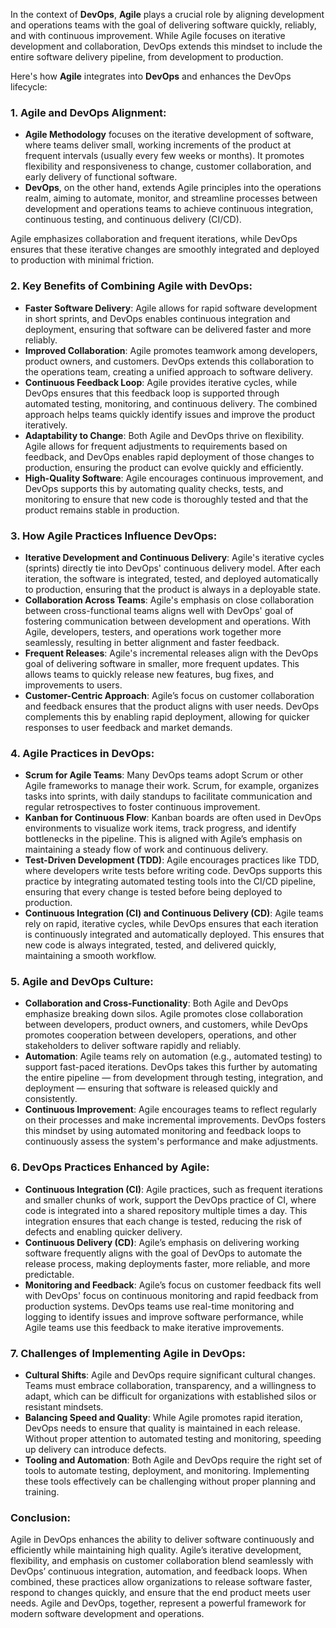 
In the context of **DevOps**, **Agile** plays a crucial role by aligning development and operations teams with the goal of delivering software quickly, reliably, and with continuous improvement. While Agile focuses on iterative development and collaboration, DevOps extends this mindset to include the entire software delivery pipeline, from development to production.

Here's how **Agile** integrates into **DevOps** and enhances the DevOps lifecycle:

### 1. **Agile and DevOps Alignment**:
   - **Agile Methodology** focuses on the iterative development of software, where teams deliver small, working increments of the product at frequent intervals (usually every few weeks or months). It promotes flexibility and responsiveness to change, customer collaboration, and early delivery of functional software.
   - **DevOps**, on the other hand, extends Agile principles into the operations realm, aiming to automate, monitor, and streamline processes between development and operations teams to achieve continuous integration, continuous testing, and continuous delivery (CI/CD).

Agile emphasizes collaboration and frequent iterations, while DevOps ensures that these iterative changes are smoothly integrated and deployed to production with minimal friction.

### 2. **Key Benefits of Combining Agile with DevOps**:
   - **Faster Software Delivery**: Agile allows for rapid software development in short sprints, and DevOps enables continuous integration and deployment, ensuring that software can be delivered faster and more reliably.
   - **Improved Collaboration**: Agile promotes teamwork among developers, product owners, and customers. DevOps extends this collaboration to the operations team, creating a unified approach to software delivery.
   - **Continuous Feedback Loop**: Agile provides iterative cycles, while DevOps ensures that this feedback loop is supported through automated testing, monitoring, and continuous delivery. The combined approach helps teams quickly identify issues and improve the product iteratively.
   - **Adaptability to Change**: Both Agile and DevOps thrive on flexibility. Agile allows for frequent adjustments to requirements based on feedback, and DevOps enables rapid deployment of those changes to production, ensuring the product can evolve quickly and efficiently.
   - **High-Quality Software**: Agile encourages continuous improvement, and DevOps supports this by automating quality checks, tests, and monitoring to ensure that new code is thoroughly tested and that the product remains stable in production.

### 3. **How Agile Practices Influence DevOps**:
   - **Iterative Development and Continuous Delivery**: Agile's iterative cycles (sprints) directly tie into DevOps' continuous delivery model. After each iteration, the software is integrated, tested, and deployed automatically to production, ensuring that the product is always in a deployable state.
   - **Collaboration Across Teams**: Agile's emphasis on close collaboration between cross-functional teams aligns well with DevOps' goal of fostering communication between development and operations. With Agile, developers, testers, and operations work together more seamlessly, resulting in better alignment and faster feedback.
   - **Frequent Releases**: Agile's incremental releases align with the DevOps goal of delivering software in smaller, more frequent updates. This allows teams to quickly release new features, bug fixes, and improvements to users.
   - **Customer-Centric Approach**: Agile’s focus on customer collaboration and feedback ensures that the product aligns with user needs. DevOps complements this by enabling rapid deployment, allowing for quicker responses to user feedback and market demands.

### 4. **Agile Practices in DevOps**:
   - **Scrum for Agile Teams**: Many DevOps teams adopt Scrum or other Agile frameworks to manage their work. Scrum, for example, organizes tasks into sprints, with daily standups to facilitate communication and regular retrospectives to foster continuous improvement.
   - **Kanban for Continuous Flow**: Kanban boards are often used in DevOps environments to visualize work items, track progress, and identify bottlenecks in the pipeline. This is aligned with Agile’s emphasis on maintaining a steady flow of work and continuous delivery.
   - **Test-Driven Development (TDD)**: Agile encourages practices like TDD, where developers write tests before writing code. DevOps supports this practice by integrating automated testing tools into the CI/CD pipeline, ensuring that every change is tested before being deployed to production.
   - **Continuous Integration (CI) and Continuous Delivery (CD)**: Agile teams rely on rapid, iterative cycles, while DevOps ensures that each iteration is continuously integrated and automatically deployed. This ensures that new code is always integrated, tested, and delivered quickly, maintaining a smooth workflow.

### 5. **Agile and DevOps Culture**:
   - **Collaboration and Cross-Functionality**: Both Agile and DevOps emphasize breaking down silos. Agile promotes close collaboration between developers, product owners, and customers, while DevOps promotes cooperation between developers, operations, and other stakeholders to deliver software rapidly and reliably.
   - **Automation**: Agile teams rely on automation (e.g., automated testing) to support fast-paced iterations. DevOps takes this further by automating the entire pipeline — from development through testing, integration, and deployment — ensuring that software is released quickly and consistently.
   - **Continuous Improvement**: Agile encourages teams to reflect regularly on their processes and make incremental improvements. DevOps fosters this mindset by using automated monitoring and feedback loops to continuously assess the system's performance and make adjustments.

### 6. **DevOps Practices Enhanced by Agile**:
   - **Continuous Integration (CI)**: Agile practices, such as frequent iterations and smaller chunks of work, support the DevOps practice of CI, where code is integrated into a shared repository multiple times a day. This integration ensures that each change is tested, reducing the risk of defects and enabling quicker delivery.
   - **Continuous Delivery (CD)**: Agile’s emphasis on delivering working software frequently aligns with the goal of DevOps to automate the release process, making deployments faster, more reliable, and more predictable.
   - **Monitoring and Feedback**: Agile’s focus on customer feedback fits well with DevOps' focus on continuous monitoring and rapid feedback from production systems. DevOps teams use real-time monitoring and logging to identify issues and improve software performance, while Agile teams use this feedback to make iterative improvements.

### 7. **Challenges of Implementing Agile in DevOps**:
   - **Cultural Shifts**: Agile and DevOps require significant cultural changes. Teams must embrace collaboration, transparency, and a willingness to adapt, which can be difficult for organizations with established silos or resistant mindsets.
   - **Balancing Speed and Quality**: While Agile promotes rapid iteration, DevOps needs to ensure that quality is maintained in each release. Without proper attention to automated testing and monitoring, speeding up delivery can introduce defects.
   - **Tooling and Automation**: Both Agile and DevOps require the right set of tools to automate testing, deployment, and monitoring. Implementing these tools effectively can be challenging without proper planning and training.

### Conclusion:
Agile in DevOps enhances the ability to deliver software continuously and efficiently while maintaining high quality. Agile’s iterative development, flexibility, and emphasis on customer collaboration blend seamlessly with DevOps’ continuous integration, automation, and feedback loops. When combined, these practices allow organizations to release software faster, respond to changes quickly, and ensure that the end product meets user needs. Agile and DevOps, together, represent a powerful framework for modern software development and operations.

